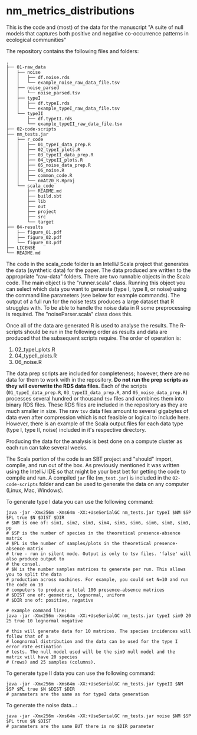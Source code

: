 # nm_metrics_distributions

This is the code and (most) of the data for the manuscript "A suite of null models that captures both positive and negative co-occurrence patterns in ecological communities"

The repository contains the following files and folders:

```{bash}
.
├── 01-raw_data
│   ├── noise
│   │   ├── df.noise.rds
│   │   └── example_noise_raw_data_file.tsv
│   ├── noise_parsed
│   │   └── noise_parsed.tsv
│   ├── typeI
│   │   ├── df.typeI.rds
│   │   └── example_typeI_raw_data_file.tsv
│   └── typeII
│       ├── df.typeII.rds
│       └── example_typeII_raw_data_file.tsv
├── 02-code-scripts
├── nm_tests.jar
│   ├── r_code
│   │   ├── 01_typeI_data_prep.R
│   │   ├── 02_typeI_plots.R
│   │   ├── 03_typeII_data_prep.R
│   │   ├── 04_typeII_plots.R
│   │   ├── 05_noise_data_prep.R
│   │   ├── 06_noise.R
│   │   ├── common_code.R
│   │   └── nmAt20_R.Rproj
│   └── scala_code
│       ├── README.md
│       ├── build.sbt
│       ├── lib
│       ├── out
│       ├── project
│       ├── src
│       └── target
├── 04-results
│   ├── figure_01.pdf
│   ├── figure_02.pdf
│   └── figure_03.pdf
├── LICENSE
└── README.md
```

The code in the scala_code folder is an IntelliJ Scala project that generates the data (synthetic data) for the paper. The data produced are written to the appropriate "raw-data" folders. There are two runnable objects in the Scala code. The main object is the "runner.scala" class. Running this object you can select which data you want to generate (type I, type II, or noise) using the command line parameters (see below for example commands). The output of a full run for the noise tests produces a large dataset that R struggles with. To be able to handle the noise data in R some preprocessing is required. The "noiseParser.scala" class does this.

Once all of the data are generated R is used to analyse the results. The R-scripts should be run in the following order as results and data are produced that the subsequent scripts require. The order of operation is:

1.  02_typeI_plots.R
2.  04_typeII_plots.R
3.  06_noise.R

The data prep scripts are included for completeness; however, there are no data for them to work with in the repository. **Do not run the prep scripts as they will overwrite the RDS data files.** Each of the scripts (`01_typeI_data_prep.R`, `03_typeII_data_prep.R`, and `05_noise_data_prep.R`) processes several hundred or thousand `tsv` files and combines them into binary RDS files. These RDS files are included in the repository as they are much smaller in size. The raw `tsv` data files amount to several gigabytes of data even after compression which is not feasible or logical to include here. However, there is an example of the Scala output files for each data type (type I, type II, noise) included in it's respective directory.

Producing the data for the analysis is best done on a compute cluster as each run can take several weeks.

The Scala portion of the code is an SBT project and "should" import, compile, and run out of the box. As previously mentioned it was written using the IntelliJ IDE so that might be your best bet for getting the code to compile and run. A compiled `jar` file (`nm_test.jar`) is included in the `02-code-scripts` folder and can be used to generate the data on any computer (Linux, Mac, Windows).

To generate type I data you can use the following command:

```{bash}
java -jar -Xmx256m -Xms64m -XX:+UseSerialGC nm_tests.jar typeI $NM $SP $PL true $N $DIST $DIR
# $NM is one of: sim1, sim2, sim3, sim4, sim5, sim6, sim6, sim8, sim9, pp
# $SP is the number of species in the theoretical presence-absence matrix
# $PL is the number of samples/plots in the theoretical presence-absence matrix
# true - run in silent mode. Output is only to tsv files. 'false' will also produce output to
# the consol.
# $N is the number samples matrices to generate per run. This allows you to split the data
# production across machines. For example, you could set N=10 and run the code on 10
# computers to produce a total 100 presence-absence matrices
# $DIST one of: geometric, lognormal, uniform
# $DIR one of: positive, negative

# example command line:
java -jar -Xmx256m -Xms64m -XX:+UseSerialGC nm_tests.jar typeI sim9 20 25 true 10 lognormal negative

# this will generate data for 10 matrices. The species incidences will follow that of a
# longnormal distribution and the data can be used for the type I error rate estimation
# tests. The null model used will be the sim9 null model and the matrix will have 20 species
# (rows) and 25 samples (columns).
```

To generate type II data you can use the following command:

```{bash}
java -jar -Xmx256m -Xms64m -XX:+UseSerialGC nm_tests.jar typeII $NM $SP $PL true $N $DIST $DIR
# parameters are the same as for typeI data generation
```

To generate the noise data...:

```{bash}
java -jar -Xmx256m -Xms64m -XX:+UseSerialGC nm_tests.jar noise $NM $SP $PL true $N $DIST
# parameters are the same BUT there is no $DIR parameter
```
